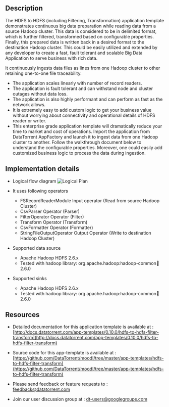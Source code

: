 ## Description

The HDFS to HDFS (including Filtering, Transformation) application template demonstrates continuous big data preparation while reading data from a source Hadoop cluster. This data is considered to be in delimited format, which is further filtered, transformed based on configurable properties. Finally, this prepared data is written back in a desired format to the destination Hadoop cluster. This could be easily utilized and extended by any developer to create a fast, fault tolerant and scalable Big Data Application to serve business with rich data.

It continuously ingests data files as lines from one Hadoop cluster to other retaining one-to-one file traceability.

- The application scales linearly with number of record readers.
- The application is fault tolerant and can withstand node and cluster outages without data loss.
- The application is also highly performant and can perform as fast as the network allows.
- It is extremely easy to add custom logic to get your business value without worrying about connectivity and operational details of HDFS reader or writer.
- This enterprise grade application template will dramatically reduce your time to market and cost of operations.
Import the application from DataTorrent AppFactory and launch it to ingest data from one Hadoop cluster to another. Follow the walkthrough document below to understand the configurable properties. Moreover, one could easily add customized business logic to process the data during ingestion.

## Implementation details

- Logical flow diagram
![Logical Plan](https://www.datatorrent.com/wp-content/uploads/2017/08/hdfs-to-hdfs-filter-transform-dag.png)

- It uses following operators
  - FSRecordReaderModule Input operator (Read from source Hadoop Cluster)
  - CsvParser Operator (Parser)
  - FilterOperator Operator (Filter)
  - Transform Operator (Transform)
  - CsvFormatter Operator (Formatter)
  - StringFileOutputOperator Output Operator (Write to destination Hadoop Cluster)  
- Supported data source
  - Apache Hadoop HDFS 2.6.x
  - Tested with hadoop library: org.apache.hadoop:hadoop-common:jar:2.6.0
- Supported sinks
  - Apache Hadoop HDFS 2.6.x
  - Tested with hadoop library: org.apache.hadoop:hadoop-common:jar:2.6.0

## Resources

  - Detailed documentation for this application template is available at :
[http://docs.datatorrent.com/app-templates/0.10.0/hdfs-to-hdfs-filter-transform](http://docs.datatorrent.com/app-templates/0.10.0/hdfs-to-hdfs-filter-transform)

  - Source code for this app-template is available at :
  [https://github.com/DataTorrent/moodI/tree/master/app-templates/hdfs-to-hdfs-filter-transform](https://github.com/DataTorrent/moodI/tree/master/app-templates/hdfs-to-hdfs-filter-transform)

  - Please send feedback or feature requests to :
      <a href="mailto:feedback@datatorrent.com"  class="feedback" id="feedback" ga-track="feedback">feedback@datatorrent.com</a>

  - Join our user discussion group at :
      <a href="mailto:dt-users@googlegroups.com"  class="maillist" id="maillist" ga-track="maillist">dt-users@googlegroups.com</a>
